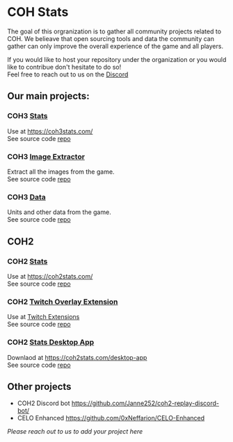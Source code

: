 # COH Stats

The goal of this orgranization is to gather all community projects related to COH.
We belieave that open sourcing tools and data the community can gather can only improve the overall experience of the game and all players.

If you would like to host your repository under the organization or you would like to contribue don't hesitate to do so!   
Feel free to reach out to us on the [Discord](https://discord.gg/jRrnwqMfkr)

## Our main projects:

### COH3 [Stats](https://github.com/cohstats/coh3-stats)
Use at https://coh3stats.com/  
See source code [repo](https://github.com/cohstats/coh3-stats)

### COH3 [Image Extractor](https://github.com/cohstats/coh3-image-extractor)
Extract all the images from the game.  
See source code [repo](https://github.com/cohstats/coh3-image-extractor)


### COH3 [Data](https://github.com/cohstats/coh3-data)
Units and other data from the game.  
See source code [repo](https://github.com/cohstats/coh3-data)

## COH2

### COH2 [Stats](https://coh2stats.com/)
Use at https://coh2stats.com/  
See source code [repo](https://github.com/cohstats/coh2stats)

### COH2 [Twitch Overlay Extension](https://dashboard.twitch.tv/extensions/6x9q2nzzv9wewklo7gt7hz2vypdgg7)
Use at [Twitch Extensions](https://dashboard.twitch.tv/extensions/6x9q2nzzv9wewklo7gt7hz2vypdgg7)  
See source code [repo](https://github.com/cohstats/twitch-overlay-extension)

### COH2 [Stats Desktop App](https://coh2stats.com/desktop-app)
Downlaod at https://coh2stats.com/desktop-app  
See source code [repo](https://github.com/cohstats/coh2stats/tree/master/packages/app) 

## Other projects
- COH2 Discord bot https://github.com/Janne252/coh2-replay-discord-bot/
- CELO Enhanced https://github.com/0xNeffarion/CELO-Enhanced

_Please reach out to us to add your project here_
